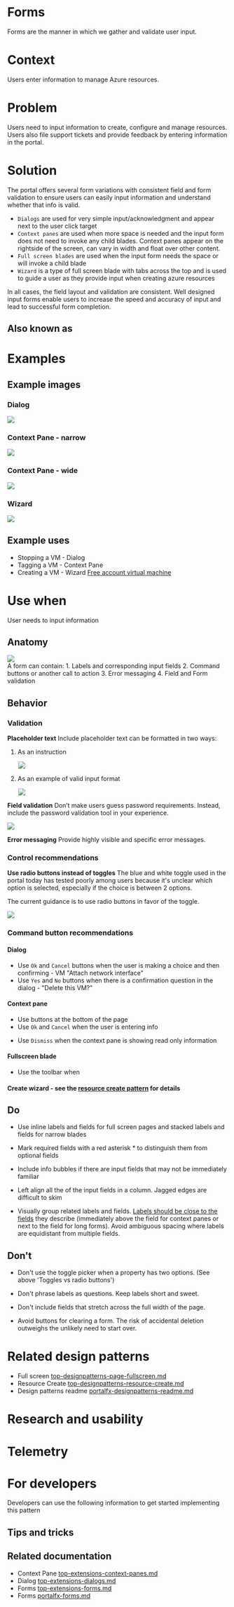 ﻿# Forms
Forms are the manner in which we gather and validate user input.

# Context
Users enter information to manage Azure resources.

# Problem
Users need to input information to create, configure and manage resources.  Users also file support tickets and provide feedback by entering information in the portal.

# Solution
The portal offers several form variations with consistent field and form validation to ensure users can easily input information and understand whether that info is valid.  
* `Dialogs` are used for very simple input/acknowledgment and appear next to the user click target
* `Context panes` are used when more space is needed and the input form does not need to invoke any child blades.  Context panes appear on the rightside of the screen, can vary in width and float over other content.
* `Full screen blades` are used when the input form needs the space or will invoke a child blade
* `Wizard` is a type of full screen blade with tabs across the top and is used to guide a user as they provide input when creating azure resources

In all cases, the field layout and validation are consistent.  Well designed input forms enable users to increase the speed and accuracy of input and lead to successful form completion.

## Also known as

# Examples

## Example images

### Dialog
<div style="max-width:800px">
<img alttext="Forms example" src="../media/top-designpatterns-page-forms/forms-dialog.png"  />
</div>

### Context Pane - narrow
<div style="max-width:800px">
<img alttext="Forms example" src="../media/top-designpatterns-page-forms/forms-context-pane-narrow.png"  />
</div>

### Context Pane - wide
<div style="max-width:800px">
<img alttext="Forms example" src="../media/top-designpatterns-page-forms/forms-context-pane.png"  />
</div>

### Wizard
<div style="max-width:800px">
<img alttext="Forms example" src="../media/top-designpatterns-page-forms/forms.png"  />
</div>

## Example uses
* Stopping a VM - Dialog 
* Tagging a VM - Context Pane
* Creating a VM - Wizard [Free account virtual machine](https://rc.portal.azure.com/#create/microsoft.freeaccountvirtualmachine)

# Use when
User needs to input information

## Anatomy
<!-- TODO get anatomy for dialog and context pane Use common numbers for elements -->
<div style="max-width:800px">
<img alttext="Form anatomy" src="../media/top-designpatterns-page-forms/form-anatomy.png"  />
</div>
A form can contain:
1. Labels and corresponding input fields
<!-- TODO resolve and give strong guidance on Save, Discard, Ok, Cancel 
From MVP summit 2018 (March)
MVPs want consistency on patterns. Save/commit changes to blades were brought up as an example. "Is there a design/UI language enforcement in portal? It seems that patterns are very irregular across experiences." The MVP talked about save and finish being different steps depending on the blade (some blades end there, some others need further confirmation to commit the changes). "Can you block them (other extensions) when they are not consistent?".
From Leon
The overall situation of “Save” command vs “Save” / “Cancel” or “OK” / “Cancel” buttons is very inconsistent across the board
It would be great to provide guidance around this to partners in the patterns site
-->
2. Command buttons or another call to action
3. Error messaging
4. Field and Form validation

## Behavior


### Validation

**Placeholder text**
Include placeholder text can be formatted in two ways:
1. As an instruction
<div style="max-width:300px; margin-left:25px">
<img alttext="Placeholder instruction" src="../media/top-designpatterns-page-forms/placeholder_text.png"  />
</div>

2. As an example of valid input format
<div style="max-width:150px; margin-left:25px">
<img alttext="Placeholder example" src="../media/top-designpatterns-page-forms/placeholder-email.png"  />
</div>

**Field validation**
Don’t make users guess password requirements. Instead, include the password validation tool in your experience.
<div style="max-width:300px">
<img alttext="Form validation" src="../media/top-designpatterns-page-forms/form-validation.png"  />
</div>

**Error messaging**
Provide highly visible and specific error messages.

### Control recommendations
**Use radio buttons instead of toggles**
The blue and white toggle used in the portal today has tested poorly among users because it's unclear which option is selected, especially if the choice is between 2 options.

The current guidance is to use radio buttons in favor of the toggle.
<div style="max-width:150px">
<img alttext="Radio control" src="../media/top-designpatterns-page-forms/radio-control.png"  />
</div>

### Command button recommendations

#### Dialog
* Use `Ok` and `Cancel` buttons when the user is making a choice and then confirming - VM "Attach network interface"
* Use `Yes` and `No` buttons when there is a confirmation question in the dialog - "Delete this VM?"

#### Context pane
* Use buttons at the bottom of the page
* Use `Ok` and `Cancel` when the user is entering info
<!-- TODO is this optional - do we want to rely on the "x" in corner -->
* Use `Dismiss` when the context pane is showing read only information

#### Fullscreen blade
* Use the toolbar when

#### Create wizard - see the [resource create pattern](top-designpatterns-resource-create.md) for details


## Do
-   Use inline labels and fields for full screen pages and stacked labels and fields for narrow blades

-   Mark required fields with a red asterisk * to distinguish them from optional fields

-   Include info bubbles if there are input fields that may not be immediately familiar

-   Left align all the of the input fields in a column. Jagged edges are difficult to skim

-   Visually group related labels and fields. [Labels should be close to the fields](https://www.nngroup.com/articles/form-design-white-space/) they describe (immediately above the field for context panes or next to the field for long forms). Avoid ambiguous spacing where labels are equidistant from multiple fields.

## Don't 
-   Don't use the toggle picker when a property has two options. (See above 'Toggles vs radio buttons')

-   Don't phrase labels as questions. Keep labels short and sweet.

-   Don't include fields that stretch across the full width of the page.

-   Avoid buttons for clearing a form. The risk of accidental deletion outweighs the unlikely need to start over.


# Related design patterns
* Full screen [top-designpatterns-page-fullscreen.md](top-designpatterns-page-fullscreen.md)
* Resource Create [top-designpatterns-resource-create.md](top-designpatterns-resource-create.md)
* Design patterns readme [portalfx-designpatterns-readme.md](portalfx-designpatterns-readme.md)


# Research and usability

# Telemetry

# For developers
Developers can use the following information to get started implementing this pattern

## Tips and tricks

## Related documentation
* Context Pane [top-extensions-context-panes.md](top-extensions-context-panes.md)
* Dialog [top-extensions-dialogs.md](top-extensions-dialogs.md)
* Forms [top-extensions-forms.md](top-extensions-forms.md)
* Forms [portalfx-forms.md](portalfx-forms.md)

